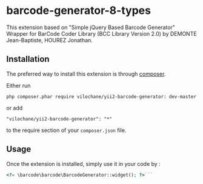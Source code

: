 barcode-generator-8-types
=========================
This extension based on "Simple jQuery Based Barcode Generator" Wrapper for BarCode Coder Library (BCC Library Version 2.0) by DEMONTE Jean-Baptiste, HOUREZ Jonathan.

Installation
------------

The preferred way to install this extension is through [composer](http://getcomposer.org/download/).

Either run

```
php composer.phar require vilochane/yii2-barcode-generator: dev-master
```

or add

```
"vilochane/yii2-barcode-generator": "*"
```

to the require section of your `composer.json` file.


Usage
-----

Once the extension is installed, simply use it in your code by  :

```php
<?= \barcode\barcode\BarcodeGenerator::widget(); ?>```